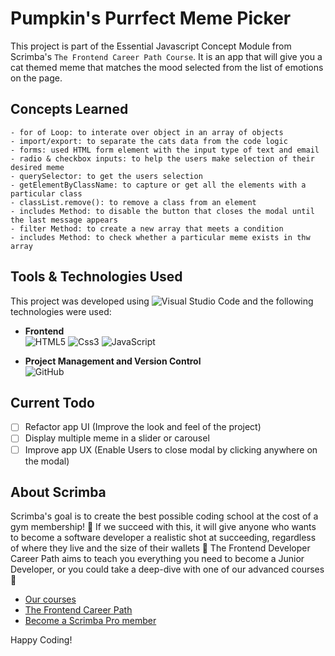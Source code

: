 # Pumpkin's Purrfect Meme Picker
This project is part of the Essential Javascript Concept Module from Scrimba's `The Frontend Career Path Course`. It is an app that will give you a cat themed meme that matches the mood selected from the list of emotions on the page. 

## Concepts Learned

    - for of Loop: to interate over object in an array of objects
    - import/export: to separate the cats data from the code logic
    - forms: used HTML form element with the input type of text and email 
    - radio & checkbox inputs: to help the users make selection of their desired meme
    - querySelector: to get the users selection
    - getElementByClassName: to capture or get all the elements with a particular class 
    - classList.remove(): to remove a class from an element
    - includes Method: to disable the button that closes the modal until the last message appears
    - filter Method: to create a new array that meets a condition
    - includes Method: to check whether a particular meme exists in thw array

## Tools & Technologies Used
This project was developed using ![Visual Studio Code](https://img.shields.io/badge/Visual%20Studio%20Code-0078d7.svg?style=for-the-badge&logo=visual-studio-code&logoColor=white) and the following technologies were used: <br/>


* __Frontend__<br/>
      ![HTML5](https://img.shields.io/badge/html5-%23E34F26.svg?style=for-the-badge&logo=html5&logoColor=white)
      ![Css3](https://img.shields.io/badge/css3-%231572B6.svg?style=for-the-badge&logo=css3&logoColor=white)
      ![JavaScript](https://img.shields.io/badge/javascript-%23323330.svg?style=for-the-badge&logo=javascript&logoColor=%23F7DF1E)


* __Project Management and Version Control__<br/>
      ![GitHub](https://img.shields.io/badge/github-%23121011.svg?style=for-the-badge&logo=github&logoColor=white)

## Current Todo
- [ ] Refactor app UI (Improve the look and feel of the project)
- [ ] Display multiple meme in a slider or carousel 
- [ ] Improve app UX (Enable Users to close modal by clicking anywhere on the modal)

## About Scrimba

Scrimba's goal is to create the best possible coding school at the cost of a gym membership! 💜
If we succeed with this, it will give anyone who wants to become a software developer a realistic shot at succeeding, regardless of where they live and the size of their wallets 🎉
The Frontend Developer Career Path aims to teach you everything you need to become a Junior Developer, or you could take a deep-dive with one of our advanced courses 🚀

- [Our courses](https://scrimba.com/allcourses)
- [The Frontend Career Path](https://scrimba.com/learn/frontend)
- [Become a Scrimba Pro member](https://scrimba.com/pricing)

Happy Coding!